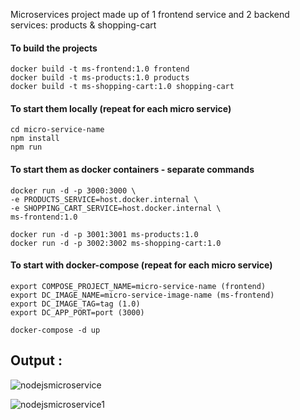 Microservices project made up of 1 frontend service and 2 backend services: products & shopping-cart

#### To build the projects
    docker build -t ms-frontend:1.0 frontend
    docker build -t ms-products:1.0 products
    docker build -t ms-shopping-cart:1.0 shopping-cart

#### To start them locally (repeat for each micro service)
    cd micro-service-name 
    npm install
    npm run
    

#### To start them as docker containers - separate commands
    docker run -d -p 3000:3000 \
    -e PRODUCTS_SERVICE=host.docker.internal \
    -e SHOPPING_CART_SERVICE=host.docker.internal \
    ms-frontend:1.0

    docker run -d -p 3001:3001 ms-products:1.0
    docker run -d -p 3002:3002 ms-shopping-cart:1.0

#### To start with docker-compose (repeat for each micro service)
    export COMPOSE_PROJECT_NAME=micro-service-name (frontend)
    export DC_IMAGE_NAME=micro-service-image-name (ms-frontend)
    export DC_IMAGE_TAG=tag (1.0)
    export DC_APP_PORT=port (3000)

    docker-compose -d up


## Output :<br>
![nodejsmicroservice](https://github.com/user-attachments/assets/769127fd-5eef-481d-b2b4-5dbfdd84a988) <br>

![nodejsmicroservice1](https://github.com/user-attachments/assets/f6567c77-8fe9-449c-84e3-4b9320e4259b)


